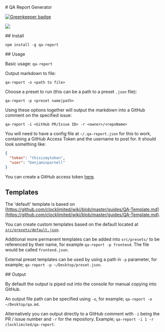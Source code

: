 # QA Report Generator

[![Greenkeeper badge](https://badges.greenkeeper.io/clocklimited/qa-report.svg)](https://greenkeeper.io/)

![](https://cloud.githubusercontent.com/assets/367517/9138162/0ba5f124-3d1a-11e5-9f52-377b9029ed8e.gif)

## Install

`npm install -g qa-report`

## Usage

Basic usage:
`qa-report`

Output markdown to file:

`qa-report -o <path to file>`

Choose a preset to run (this can be a path to a preset `.json` file):

`qa-report -p <preset name|path>`

Using these options together will output the markdown into a GitHub comment on the specified issue:

`qa-report -i <GitHub PR/Issue ID> -r <owner>/<repoName>`

You will need to have a config file at `~/.qa-report.json` for this to work, containing a GitHub Access Token
and the username to post for. It should look something like:

```json
{
  "token": "thisismytoken",
  "user": "benjaminparnell"
}
```

You can create a GitHub access token [here](https://github.com/settings/tokens).

## Templates

The 'default' template is based on [https://github.com/clocklimited/wiki/blob/master/guides/QA-Template.md](https://github.com/clocklimited/wiki/blob/master/guides/QA-Template.md).

You can create custom templates based on the default located at [`src/presets/default.json`](https://github.com/clocklimited/qa-report/blob/master/src/presets/default.json).

Additional more permanent templates can be added into `src/presets/` to be referenced by their name, for example `qa-report -p frontend`. The file would be called `frontend.json`.

External preset templates can be used by using a path in `-p` parameter, for example; `qa-report -p ~/Desktop/preset.json`.

## Output

By default the output is piped out into the console for manual copying into GitHub.

An output file path can be specified using `-o`, for example; `qa-report -o ~/Desktop/qa.md`.

Alternatively you can output directly to a GitHub comment with `-i` being the PR / issue number and `-r` for the repository. Example; `qa-report -i 1 -r clocklimited/qa-report`.
